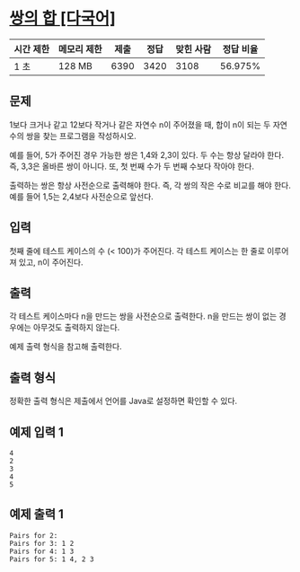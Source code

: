 # [쌍의 합 [다국어]](https://www.acmicpc.net/problem/5217)

| 시간 제한 | 메모리 제한 | 제출 | 정답 | 맞힌 사람 | 정답 비율 |
| --- | --- | --- | --- | --- | --- |
| 1 초 | 128 MB | 6390 | 3420 | 3108 | 56.975% |

## 문제

1보다 크거나 같고 12보다 작거나 같은 자연수 n이 주어졌을 때, 합이 n이 되는 두 자연수의 쌍을 찾는 프로그램을 작성하시오.

예를 들어, 5가 주어진 경우 가능한 쌍은 1,4와 2,3이 있다. 두 수는 항상 달라야 한다. 즉, 3,3은 올바른 쌍이 아니다. 또, 첫 번째 수가 두 번째 수보다 작아야 한다.

출력하는 쌍은 항상 사전순으로 출력해야 한다. 즉, 각 쌍의 작은 수로 비교를 해야 한다. 예를 들어 1,5는 2,4보다 사전순으로 앞선다.

## 입력

첫째 줄에 테스트 케이스의 수 (< 100)가 주어진다. 각 테스트 케이스는 한 줄로 이루어져 있고, n이 주어진다.

## 출력

각 테스트 케이스마다 n을 만드는 쌍을 사전순으로 출력한다. n을 만드는 쌍이 없는 경우에는 아무것도 출력하지 않는다.

예제 출력 형식을 참고해 출력한다.

## 출력 형식

정확한 출력 형식은 제출에서 언어를 Java로 설정하면 확인할 수 있다.

## 예제 입력 1

```
4
2
3
4
5

```

## 예제 출력 1

```
Pairs for 2:
Pairs for 3: 1 2
Pairs for 4: 1 3
Pairs for 5: 1 4, 2 3
```

